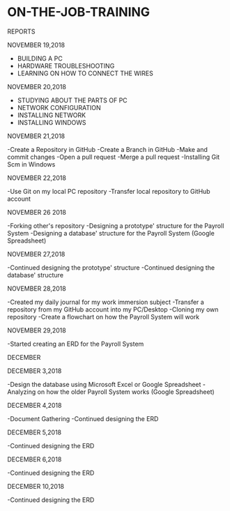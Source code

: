 # ON-THE-JOB-TRAINING
REPORTS

NOVEMBER 19,2018

- BUILDING A PC
- HARDWARE TROUBLESHOOTING
- LEARNING ON HOW TO CONNECT THE WIRES 


NOVEMBER 20,2018

- STUDYING ABOUT THE PARTS OF PC
- NETWORK CONFIGURATION
- INSTALLING NETWORK
- INSTALLING WINDOWS

NOVEMBER 21,2018

-Create a Repository in GitHub
-Create a Branch in GitHub
-Make and commit changes
-Open a pull request
-Merge a pull request
-Installing Git Scm in Windows

NOVEMBER 22,2018

-Use Git on my local PC repository
-Transfer local repository to GitHub account

NOVEMBER 26 2018

-Forking other's repository
-Designing a prototype' structure for the Payroll System
-Designing a database' structure for the Payroll System (Google Spreadsheet)

NOVEMBER 27,2018

-Continued designing the prototype' structure
-Continued designing the database' structure

NOVEMBER 28,2018

-Created my daily journal for my work immersion subject
-Transfer a repository from my GitHub account into my PC/Desktop
-Cloning my own repository
-Create a flowchart on how the Payroll System will work

NOVEMBER 29,2018

-Started creating an ERD for the Payroll System

DECEMBER

DECEMBER 3,2018

-Design the database using Microsoft Excel or Google Spreadsheet
-Analyzing on how the older Payroll System works (Google Spreadsheet)

DECEMBER 4,2018

-Document Gathering
-Continued designing the ERD

DECEMBER 5,2018

-Continued designing the ERD

DECEMBER 6,2018

-Continued designing the ERD

DECEMBER 10,2018

-Continued designing the ERD
